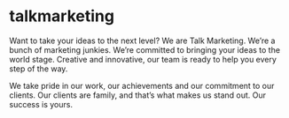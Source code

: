 # talkmarketing 
Want to take your ideas to the next level? We are Talk Marketing. We’re a bunch of marketing junkies. We’re committed to bringing your ideas to the world stage. Creative and innovative, our team is ready to help you every step of the way. 

We take pride in our work, our achievements and our commitment to our clients. Our clients are family, and that’s what makes us stand out. Our success is yours.
